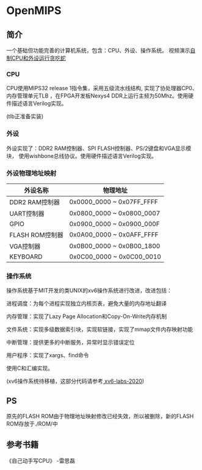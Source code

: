 # OpenMIPS

## 简介
一个基础但功能完善的计算机系统，包含：CPU、外设、操作系统。
视频演示[自制CPU和外设运行贪吃蛇](https://www.bilibili.com/video/BV1Rf4y1t7Wo)
### CPU
CPU使用MIPS32 release 1指令集，采用五级流水线结构, 实现了协处理器CP0、内存管理单元TLB ，在FPGA开发板Nexys4 DDR上运行主频为50Mhz。使用硬件描述语言Verilog实现。

(tlb正准备实装)
### 外设
外设实现了：DDR2 RAM控制器、SPI FLASH控制器、PS/2键盘和VGA显示模块，
使用wishbone总线协议。使用硬件描述语言Verilog实现。

### 外设物理地址映射
|外设名称|物理地址|
|--------|--------|
| DDR2 RAM控制器| 0x0000_0000 ~ 0x07FF_FFFF |
| UART控制器 | 0x0800_0000 ~ 0x0800_0007 |
| GPIO | 0x0900_0000 ~ 0x0900_000F |
| FLASH ROM控制器 | 0x0A00_0000 ~ 0x0AFF_FFFF |
| VGA控制器 | 0x0B00_0000 ~ 0x0B00_1800 |
| KEYBOARD | 0x0C00_0000 ~ 0x0C00_0010 |
### 操作系统
操作系统基于MIT开发的类UNIX的xv6操作系统进行改进，改进包括：

进程调度：为每个进程实现独立内核页表，避免大量的内存地址翻译

内存管理：实现了Lazy Page Allocation和Copy-On-Write内存机制

文件系统：实现多级数据索引块，实现软链接，实现了mmap文件内存映射功能

中断管理：提供更多的中断服务，异常时显示错误定位

用户程序：实现了xargs、find命令

使用C和汇编实现。

(xv6操作系统待移植，这部分代码请参考[
xv6-labs-2020](https://github.com/yufeiran/xv6-labs-2020))

## PS
原先的FLASH ROM由于物理地址映射修改已经失效，所以被删除，新的FLASH ROM存放于./ROM/中

## 参考书籍
《自己动手写CPU》 -雷思磊





 
